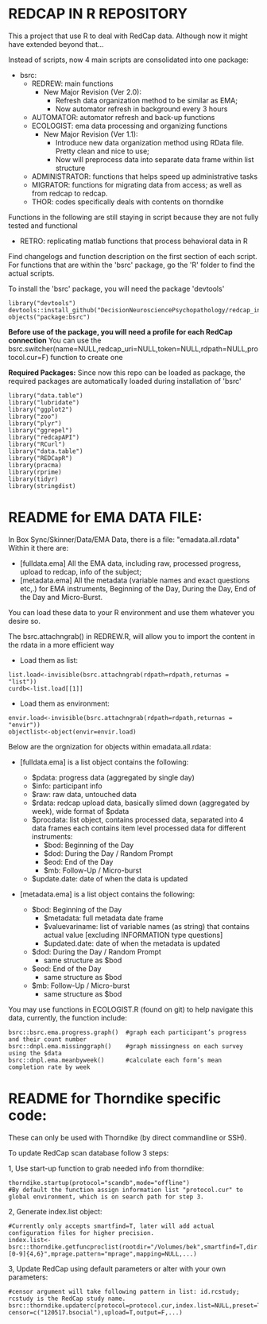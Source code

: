# REDCAP IN R REPOSITORY
This a project that use R to deal with RedCap data. Although now it might have extended beyond that...

Instead of scripts, now 4 main scripts are consolidated into one package:
- bsrc:
	- REDREW: main functions
		- New Major Revision (Ver 2.0):  
			- Refresh data organization method to be similar as EMA; 
			- Now automator refresh in background every 3 hours
	- AUTOMATOR: automator refresh and back-up functions
	- ECOLOGIST: ema data processing and organizing functions 
		- New Major Revision (Ver 1.1):  
			- Introduce new data organization method using RData file. Pretty clean and nice to use;
			- Now will preprocess data into separate data frame within list structure
	- ADMINISTRATOR: functions that helps speed up administrative tasks
	- MIGRATOR: functions for migrating data from access; as well as from redcap to redcap.
	- THOR: codes specifically deals with contents on thorndike

Functions in the following are still staying in script because they are not fully tested and functional
- RETRO: replicating matlab functions that process behavioral data in R

Find changelogs and function description on the first section of each script. For functions that are within the 'bsrc' package, go the 'R' folder to find the actual scripts.

To install the 'bsrc' package, you will need the package 'devtools'
```
library("devtools")
devtools::install_github("DecisionNeurosciencePsychopathology/redcap_in_r")
objects("package:bsrc")
```
**Before use of the package, you will need a profile for each RedCap connection**
You can use the bsrc.switcher(name=NULL,redcap_uri=NULL,token=NULL,rdpath=NULL,protocol.cur=F) function to create one

**Required Packages:**
Since now this repo can be loaded as package, the required packages are automatically loaded during installation of 'bsrc'
```
library("data.table")
library("lubridate")
library("ggplot2")
library("zoo")
library("plyr")
library("ggrepel")
library("redcapAPI")
library("RCurl")
library("data.table")
library("REDCapR")
library(pracma)
library(rprime)
library(tidyr)
library(stringdist)
```
# README for EMA DATA FILE: 
In Box Sync/Skinner/Data/EMA Data, there is a file: "emadata.all.rdata"
Within it there are: 
- [fulldata.ema] All the EMA data, including raw, processed progress, upload to redcap, info of the subject;
- [metadata.ema] All the metadata (variable names and exact questions etc,.) for EMA instruments, Beginning of the Day, During the Day, End of the Day and Micro-Burst.

You can load these data to your R environment and use them whatever you desire so. 

The bsrc.attachngrab() in REDREW.R, will allow you to import the content in the rdata in a more efficient way

- Load them as list:
```
list.load<-invisible(bsrc.attachngrab(rdpath=rdpath,returnas = "list"))
curdb<-list.load[[1]]
```

- Load them as environment:
```
envir.load<-invisible(bsrc.attachngrab(rdpath=rdpath,returnas = "envir"))
objectlist<-object(envir=envir.load)
```	

Below are the orgnization for objects within emadata.all.rdata:

- [fulldata.ema] is a list object contains the following: 
	- $pdata: progress data (aggregated by single day)
	- $info: participant info
	- $raw: raw data, untouched data
	- $rdata: redcap upload data, basically slimed down (aggregated by week), wide format of $pdata
	- $procdata: list object, contains processed data, separated into 4 data frames each contains item level processed data for different instruments: 
		- $bod: Beginning of the Day
		- $dod: During the Day / Random Prompt
		- $eod: End of the Day
		- $mb: Follow-Up / Micro-burst
	- $update.date: date of when the data is updated

- [metadata.ema] is a list object contains the following:
	- $bod: Beginning of the Day
		- $metadata: full metadata date frame
		- $valuevariname: list of variable names (as string) that contains actual value [excluding INFORMATION type questions]
		- $updated.date: date of when the metadata is updated
	- $dod: During the Day / Random Prompt
		- same structure as $bod
	- $eod: End of the Day
		- same structure as $bod
	- $mb: Follow-Up / Micro-burst
		- same structure as $bod
		
You may use functions in ECOLOGIST.R (found on git) to help navigate this data, currently, the function include:
```
bsrc::bsrc.ema.progress.graph()  #graph each participant’s progress and their count number 
bsrc::dnpl.ema.missinggraph()    #graph missingness on each survey using the $data
bsrc::dnpl.ema.meanbyweek()      #calculate each form’s mean completion rate by week
```

# README for Thorndike specific code:
These can only be used with Thorndike (by direct commandline or SSH).

To update RedCap scan database follow 3 steps:

1, Use start-up function to grab needed info from thorndike:
```
thorndike.startup(protocol="scandb",mode="offline")
#By default the function assign information list "protocol.cur" to global environment, which is on search path for step 3.  
```
2, Generate index.list object:
```
#Currently only accepts smartfind=T, later will add actual configuration files for higher precision.
index.list<-bsrc::thorndike.getfuncproclist(rootdir="/Volumes/bek",smartfind=T,dir.pattern="MR_Proc",proc.pattern="*nfsw*.nii.gz",id.pattern="[0-9]{4,6}",mprage.pattern="mprage",mapping=NULL,...)
```
3, Update RedCap using default parameters or alter with your own parameters:
```
#censor argument will take following pattern in list: id.rcstudy; rcstudy is the RedCap study name. 
bsrc::thorndike.updaterc(protocol=protocol.cur,index.list=NULL,preset=T,preproc.pattern="preproc", censor=c("120517.bsocial"),upload=T,output=F,...)
```
